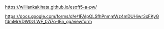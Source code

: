 https://williankakihata.github.io/esoft5-a-pw/

https://docs.google.com/forms/d/e/1FAIpQLSfhPnmmWz4mDUHiwr3xFKyGfdmMrVDW0zLWF_07i7o-IEn_gg/viewform